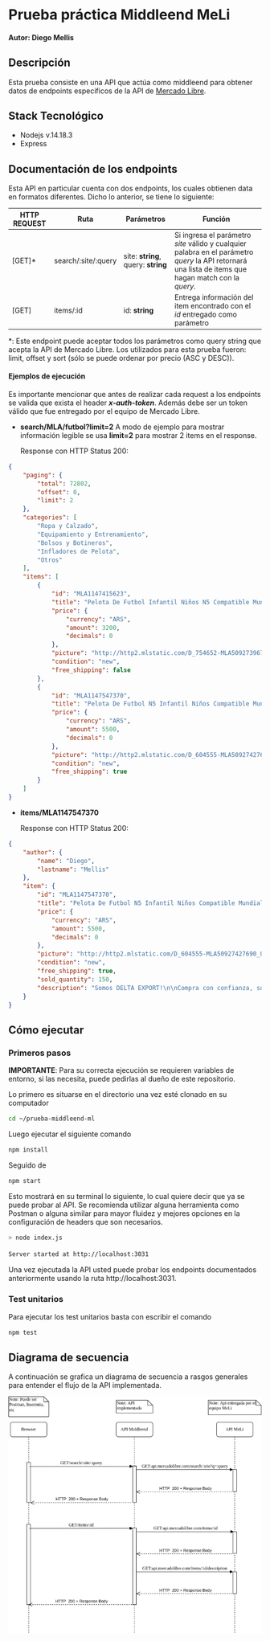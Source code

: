 # Prueba práctica Middleend MeLi

#### Autor: Diego Mellis
## Descripción

Esta prueba consiste en una API que actúa como middleend para obtener datos de endpoints especificos de la API de [Mercado Libre](https://developers.mercadolibre.cl/es_ar/api-docs-es).

## Stack Tecnológico

- Nodejs v.14.18.3
- Express

## Documentación de los endpoints

Esta API en particular cuenta con dos endpoints, los cuales obtienen data en formatos diferentes. Dicho lo anterior, se tiene lo siguiente:

| HTTP REQUEST | Ruta                | Parámetros                          | Función                                                                                                                                               |
| ------------ | ------------------- | ----------------------------------- | ----------------------------------------------------------------------------------------------------------------------------------------------------- |
| [GET]*       | search/:site/:query | site: **string**, query: **string** | Si ingresa el parámetro *site* válido y cualquier palabra en el parámetro *query* la API retornará una lista de items que hagan match con la *query*. |
| [GET]        | items/:id           | id: **string**                      | Entrega información del item encontrado con el *id* entregado como parámetro                                                                          |

*: Este endpoint puede aceptar todos los parámetros como query string que acepta la API de Mercado Libre. Los utilizados para esta prueba fueron: limit, offset y sort (sólo se puede ordenar por precio (ASC y DESC)).

#### Ejemplos de ejecución
Es importante mencionar que antes de realizar cada request a los endpoints se valida que exista el header _**x-auth-token**_. Además debe ser un token válido que fue entregado por el equipo de Mercado Libre.
- **search/MLA/futbol?limit=2**
  A modo de ejemplo para mostrar información legible se usa **limit=2** para mostrar 2 items en el response.

  Response con HTTP Status 200:

```json
{
    "paging": {
        "total": 72802,
        "offset": 0,
        "limit": 2
    },
    "categories": [
        "Ropa y Calzado",
        "Equipamiento y Entrenamiento",
        "Bolsos y Botineros",
        "Infladores de Pelota",
        "Otros"
    ],
    "items": [
        {
            "id": "MLA1147415623",
            "title": "Pelota De Futbol Infantil Niños N5 Compatible Mundial Qatar",
            "price": {
                "currency": "ARS",
                "amount": 3200,
                "decimals": 0
            },
            "picture": "http://http2.mlstatic.com/D_754652-MLA50927396729_072022-I.jpg",
            "condition": "new",
            "free_shipping": false
        },
        {
            "id": "MLA1147547370",
            "title": "Pelota De Futbol N5 Infantil Niños Compatible Mundial Qatar",
            "price": {
                "currency": "ARS",
                "amount": 5500,
                "decimals": 0
            },
            "picture": "http://http2.mlstatic.com/D_604555-MLA50927427690_072022-I.jpg",
            "condition": "new",
            "free_shipping": true
        }
    ]
}
```

- **items/MLA1147547370**
  
  Response con HTTP Status 200:

```json
{
    "author": {
        "name": "Diego",
        "lastname": "Mellis"
    },
    "item": {
        "id": "MLA1147547370",
        "title": "Pelota De Futbol N5 Infantil Niños Compatible Mundial Qatar",
        "price": {
            "currency": "ARS",
            "amount": 5500,
            "decimals": 0
        },
        "picture": "http://http2.mlstatic.com/D_604555-MLA50927427690_072022-I.jpg",
        "condition": "new",
        "free_shipping": true,
        "sold_quantity": 150,
        "description": "Somos DELTA EXPORT!\n\nCompra con confianza, somos Mercado Líder PLATINUM y tenes 100% garantía asegurada!\n\n- Sucursal abierta al público.\n- Envíos a todo el país.\n- Tené tu producto en 24 hs.\n\n______________________________________________\n\nARTICULO:\n\nPELOTA DE FUTBOL MUNDIAL QATAR 2022 \n\nPelota de Fútbol Nº5 \nEs de uso recreativo para chicos.\nMaterial: pvc foam \nPeso: 290 grs. \nCaracterísticas: acabado brillante \nUso: entrenamiento \nCostura: cosida a mano y máquina \nCámara: cámara de látex \nCircunferencia: 68-70 cm \nPaneles: 32 paneles\n\nSENTITE COMO MESSI!!\n\n\n\n* NOTAS: \n- Las imágenes son a modo ilustrativo / LA PELOTA SE ENTREGA DESINFLADA, FOTO REAL DEL PRODUCTO QUE SE ENTREGA EN LA FOTO NUMERO 8.\n______________________________________________\n\n\nUBICACIÓN:\n- Estamos ubicados en San Isidro, a muy pocas cuadras de Acceso Tigre, Av. Márquez y Panamericana. A 10 cuadras aprox. de la estación de Boulogne, tren Belgrano Norte.\n\n\nHORARIOS:\n- Nuestros horarios de atención son de Lunes a Viernes de 09 a 12 y de 13 a 17 hs. Sábados de 09 a 13 hs. No atendemos Domingos ni feriados.\n\n\nMEDIOS DE PAGO:\n- MercadoPago\n\n\nENVÍOS:\n- MERCADOENVIOS (para cotizar y ver tiempo de entrega por OCA debes colocar tu CP debajo del precio de la publicación y seleccionar cantidad).\n-MERCADOFLEX (ingresar CP debajo del precio de la publicación, la opción de envió rápido estará habilitada para CABA y algunas zonas de GBA. Entrega en el día comprando antes de las 13 hs. Horarios de repartos de 9.30 a 18 hs. IMPORTANTE: al seleccionar esta opción debe haber alguien en el domicilio para recibir en la franja horaria indicada. \n- ENCOMIENDAS (abonas el envío al retirar de la terminal), deberás colocar retiro del domicilio del vendedor.\n- CORREO ARGENTINO (abonas el envío al vendedor), deberás colocar retiro del domicilio del vendedor.\n- MOTO MENSAJERÍA dentro de las 24 hs. de haberse acreditado el pago (Horarios de entrega previa coordinación de L a V: 9 a 19 hs. S: 14 a 19 hs). Debes colocar retiro del domicilio del vendedor. Días de lluvia 50% de recargo.\n\n¡ATENCIÓN!\nEncomiendas, Correo Argentino y Moto Mensajería: Comunicarse inmediatamente luego de realizar la compra para poder coordinarlo.\n\n\n¡NO COBRAMOS EMBALAJE!\n\n______________________________________________\n\n- Realizamos factura A y B electrónica.\n- Tus consultas no molestan, quítate todas tus dudas desde la sección preguntas.\n\n______________________________________________"
    }
}
```

## Cómo ejecutar

### Primeros pasos

**IMPORTANTE**: Para su correcta ejecución se requieren variables de entorno, si las necesita, puede pedirlas al dueño de este repositorio.

Lo primero es situarse en el directorio una vez esté clonado en su computador
```bash
cd ~/prueba-middleend-ml
```
Luego ejecutar el siguiente comando
```bash
npm install
```
Seguido de
```bash
npm start
```

Esto mostrará en su terminal lo siguiente, lo cual quiere decir que ya se puede probar al API. Se recomienda utilizar alguna herramienta como Postman o alguna similar para mayor fluidez y mejores opciones en la configuración de headers que son necesarios.

```bash
> node index.js

Server started at http://localhost:3031
```

Una vez ejecutada la API usted puede probar los endpoints documentados anteriormente usando la ruta http://localhost:3031.

### Test unitarios

Para ejecutar los test unitarios basta con escribir el comando

```bash
npm test
```

## Diagrama de secuencia

A continuación se grafica un diagrama de secuencia a rasgos generales para entender el flujo de la API implementada.

![Diagrama de Secuencia](diagrams/Diagrama%20de%20Secuencia%20Middleend.png)